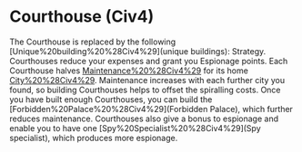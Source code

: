 # Courthouse (Civ4)

The Courthouse is replaced by the following [Unique%20building%20%28Civ4%29](unique buildings):
Strategy.
Courthouses reduce your expenses and grant you Espionage points.
Each Courthouse halves [Maintenance%20%28Civ4%29](maintenance) for its home [City%20%28Civ4%29](city). Maintenance increases with each further city you found, so building Courthouses helps to offset the spiralling costs. Once you have built enough Courthouses, you can build the [Forbidden%20Palace%20%28Civ4%29](Forbidden Palace), which further reduces maintenance.
Courthouses also give a bonus to espionage and enable you to have one [Spy%20Specialist%20%28Civ4%29](Spy specialist), which produces more espionage.